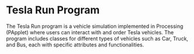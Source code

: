# Tesla Run Program

The Tesla Run program is a vehicle simulation implemented in Processing (PApplet) where users can interact with and order Tesla vehicles. The program includes classes for different types of vehicles such as Car, Truck, and Bus, each with specific attributes and functionalities.
